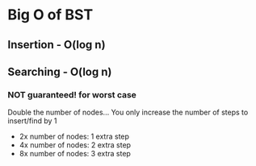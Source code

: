 # Big O of BST
## Insertion - O(log n)

## Searching - O(log n)

### NOT guaranteed! for worst case

 Double the number of nodes...
 You only increase the number of steps to insert/find by 1


- 2x number of nodes: 1 extra step
- 4x number of nodes: 2 extra step
- 8x number of nodes: 3 extra step

